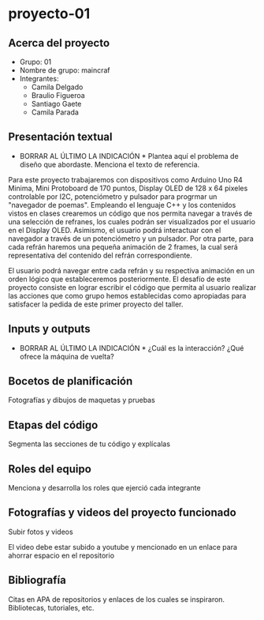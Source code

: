 # proyecto-01

## Acerca del proyecto

- Grupo: 01
- Nombre de grupo: maincraf
- Integrantes:
  - Camila Delgado
  - Braulio Figueroa
  - Santiago Gaete
  - Camila Parada

## Presentación textual

* BORRAR AL ÚLTIMO LA INDICACIÓN * Plantea aquí el problema de diseño que abordaste. Menciona el texto de referencia.

Para este proyecto trabajaremos con dispositivos como Arduino Uno R4 Minima, Mini Protoboard de 170 puntos, Display OLED de 128 x 64 pixeles controlable por I2C, potenciómetro y pulsador para progrmar un "navegador de poemas". Empleando el lenguaje C++ y los contenidos vistos en clases crearemos un código que nos permita navegar a través de una selección de refranes, los cuales podrán ser visualizados por el usuario en el Display OLED. Asimismo, el usuario podrá interactuar con el navegador a través de un potenciómetro y un pulsador. Por otra parte, para cada refrán haremos una pequeña animación de 2 frames, la cual será representativa del contenido del refrán correspondiente.

El usuario podrá navegar entre cada refrán y su respectiva animación en un orden lógico que estableceremos posteriormente. El desafío de este proyecto consiste en lograr escribir el código que permita al usuario realizar las acciones que como grupo hemos establecidas como apropiadas para satisfacer la pedida de este primer proyecto del taller. 

## Inputs y outputs

* BORRAR AL ÚLTIMO LA INDICACIÓN * ¿Cuál es la interacción? ¿Qué ofrece la máquina de vuelta?

## Bocetos de planificación

Fotografías y dibujos de maquetas y pruebas

## Etapas del código

Segmenta las secciones de tu código y explícalas

## Roles del equipo

Menciona y desarrolla los roles que ejerció cada integrante

## Fotografías y videos del proyecto funcionado

Subir fotos y videos

El video debe estar subido a youtube y mencionado en un enlace para ahorrar espacio en el repositorio

## Bibliografía

Citas en APA de repositorios y enlaces de los cuales se inspiraron. Bibliotecas, tutoriales, etc.
